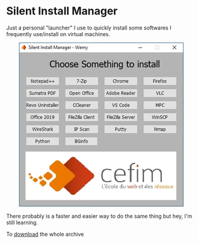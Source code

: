# Silent Install Manager  
Just a personal "launcher" I use to quickly install some softwares I frequently use/install on virtual machines.

<p align="center">
  <img src="sim_int.png">
</p>
  
There probably is a faster and easier way to do the same thing but hey, I'm still learning.  

 To [download](https://wemy.ninja/sim/) the whole archive 
